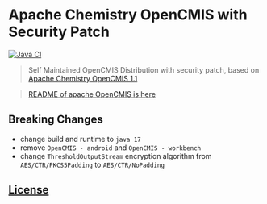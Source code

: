 # Apache Chemistry OpenCMIS with Security Patch

[![Java CI](https://github.com/Soontao/OpenCMIS/actions/workflows/java.yaml/badge.svg)](https://github.com/Soontao/OpenCMIS/actions/workflows/java.yaml)

> Self Maintained OpenCMIS Distribution with security patch, based on [Apache Chemistry OpenCMIS 1.1](https://chemistry.apache.org/java/opencmis.html)

> [README of apache OpenCMIS is here](./README.Apache.txt)

## Breaking Changes

- change build and runtime to `java 17`
- remove `OpenCMIS - android` and `OpenCMIS - workbench`
- change `ThresholdOutputStream` encryption algorithm from `AES/CTR/PKCS5Padding` to `AES/CTR/NoPadding` 

## [License](./LICENSE)
